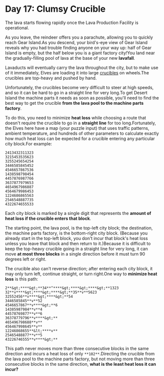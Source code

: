 # Day 17: Clumsy Crucible 

The lava starts flowing rapidly once the Lava Production Facility is operational.

As you <span title="see you soon?">leave</span>, the reindeer offers you a parachute, allowing you to quickly reach Gear Island.As you descend, your bird's-eye view of Gear Island reveals why you had trouble finding anyone on your way up: half of Gear Island is empty, but the half below you is a giant factory city!You land near the gradually-filling pool of lava at the base of your new **lavafall**.

Lavaducts will eventually carry the lava throughout the city, but to make use of it immediately, Elves are loading it into large <a href="https://en.wikipedia.org/wiki/Crucible" target="_blank">crucibles</a> on wheels.The crucibles are top-heavy and pushed by hand.

Unfortunately, the crucibles become very difficult to steer at high speeds, and so it can be hard to go in a straight line for very long.To get Desert Island the machine parts it needs as soon as possible, you'll need to find the best way to get the crucible **from the lava pool to the machine parts factory**.

To do this, you need to minimize **heat loss** while choosing a route that doesn't require the crucible to go in a **straight line** for too long.Fortunately, the Elves here have a map (your puzzle input) that uses traffic patterns, ambient temperature, and hundreds of other parameters to calculate exactly how much heat loss can be expected for a crucible entering any particular city block.For example:
```
2413432311323
3215453535623
3255245654254
3446585845452
4546657867536
1438598798454
4457876987766
3637877979653
4654967986887
4564679986453
1224686865563
2546548887735
4322674655533
```
Each city block is marked by a single digit that represents the **amount of heat loss if the crucible enters that block**.

The starting point, the lava pool, is the top-left city block; the destination, the machine parts factory, is the bottom-right city block. (Because you already start in the top-left block, you don't incur that block's heat loss unless you leave that block and then return to it.)Because it is difficult to keep the top-heavy crucible going in a straight line for very long, it can move **at most three blocks** in a single direction before it must turn 90 degrees left or right.

The crucible also can't reverse direction; after entering each city block, it may only turn left, continue straight, or turn right.One way to **minimize heat loss** is this path:
```
2**&gt;****&gt;**34**^****&gt;****&gt;****&gt;**1323
32**v****&gt;****&gt;****&gt;**35**v**5623
32552456**v****&gt;****&gt;**54
3446585845**v**52
4546657867**v****&gt;**6
14385987984**v**4
44578769877**v**6
36378779796**v****&gt;**
465496798688**v**
456467998645**v**
12246868655**&lt;****v**
25465488877**v**5
43226746555**v****&gt;**
```
This path never moves more than three consecutive blocks in the same direction and incurs a heat loss of only `**102**`.Directing the crucible from the lava pool to the machine parts factory, but not moving more than three consecutive blocks in the same direction, **what is the least heat loss it can incur?**
